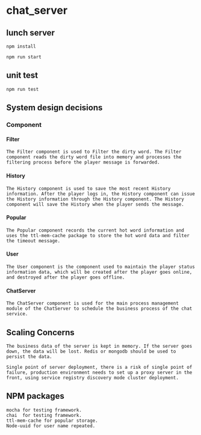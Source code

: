 # chat_server

## lunch server
    npm install

    npm run start

## unit test
    npm run test

## System design decisions

### Component

#### Filter 
    The Filter component is used to Filter the dirty word. The Filter component reads the dirty word file into memory and processes the filtering process before the player message is forwarded.

#### History
    The History component is used to save the most recent History information. After the player logs in, the History component can issue the History information through the History component. The History component will save the History when the player sends the message.

#### Popular
    The Popular component records the current hot word information and uses the ttl-mem-cache package to store the hot word data and filter the timeout message.

#### User
    The User component is the component used to maintain the player status information data, which will be created after the player goes online, and destroyed after the player goes offline.

#### ChatServer
    The ChatServer component is used for the main process management module of the ChatServer to schedule the business process of the chat service.

## Scaling Concerns
    The business data of the server is kept in memory. If the server goes down, the data will be lost. Redis or mongodb should be used to persist the data.

    Single point of server deployment, there is a risk of single point of failure, production environment needs to set up a proxy server in the front, using service registry discovery mode cluster deployment.

## NPM packages
    mocha for testing framework.
    chai  for testing framework.
    ttl-mem-cache for popular storage.
    Node-uuid for user name repeated.